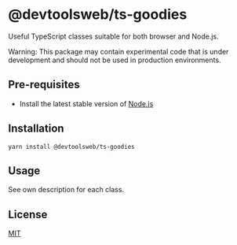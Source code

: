 # @devtoolsweb/ts-goodies

Useful TypeScript classes suitable for both browser and Node.js.

Warning: This package may contain experimental code that is under development and should not be used in production environments.

## Pre-requisites

- Install the latest stable version of [Node.js](https://nodejs.org/en/)

## Installation

```
yarn install @devtoolsweb/ts-goodies
```

## Usage

See own description for each class.

## License

[MIT](https://github.com/devtoolsweb/ts-goodies/blob/devtoolsweb/LICENSE)

